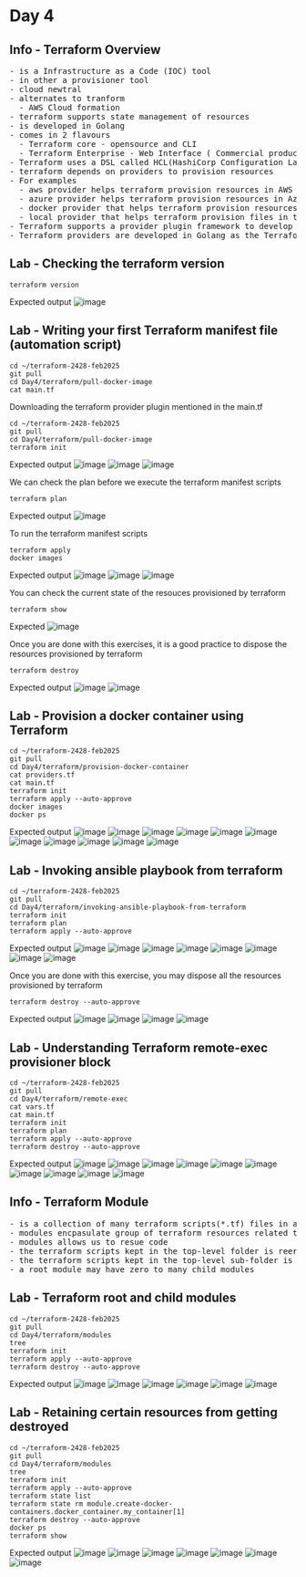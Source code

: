 # Day 4

## Info - Terraform Overview
<pre>
- is a Infrastructure as a Code (IOC) tool
- in other a provisioner tool
- cloud newtral
- alternates to tranform
  - AWS Cloud formation
- terraform supports state management of resources 
- is developed in Golang
- comes in 2 flavours
  - Terraform core - opensource and CLI
  - Terraform Enterprise - Web Interface ( Commercial product from HashiCorp )
- Terraform uses a DSL called HCL(HashiCorp Configuration Language ) for writing automation scripts
- terraform depends on providers to provision resources
- For examples
  - aws provider helps terraform provision resources in AWS cloud
  - azure provider helps terraform provision resources in Azure cloud
  - docker provider that helps terraform provision resources like image, container, network, etc
  - local provider that helps terraform provision files in the local machine
- Terraform supports a provider plugin framework to develop custom terraform providers
- Terraform providers are developed in Golang as the Terraform Provider Plugin Framework is natively written in Golang
</pre>

## Lab - Checking the terraform version
```
terraform version
```

Expected output
![image](https://github.com/user-attachments/assets/a96b8bb3-88df-4b57-9549-03cec717d9b5)

## Lab - Writing your first Terraform manifest file (automation script)
```
cd ~/terraform-2428-feb2025
git pull
cd Day4/terraform/pull-docker-image
cat main.tf
```

Downloading the terraform provider plugin mentioned in the main.tf
```
cd ~/terraform-2428-feb2025
git pull
cd Day4/terraform/pull-docker-image
terraform init
```

Expected output
![image](https://github.com/user-attachments/assets/fee26516-4183-4eaa-9782-22d0e58317d9)
![image](https://github.com/user-attachments/assets/f44b2072-3f2d-472a-a526-4882f8feba58)
![image](https://github.com/user-attachments/assets/11a0000e-58ed-4078-aeb8-27b122ea5931)


We can check the plan before we execute the terraform manifest scripts
```
terraform plan
```

Expected output
![image](https://github.com/user-attachments/assets/5a6e87c8-6346-442a-94d5-3574c379b1fa)


To run the terraform manifest scripts
```
terraform apply
docker images
```

Expected output
![image](https://github.com/user-attachments/assets/101fdd28-19e4-4239-b6a8-4ed9c0862a0a)
![image](https://github.com/user-attachments/assets/59d19833-f109-4aa0-bd31-839598899c89)
![image](https://github.com/user-attachments/assets/dac4f04a-3a21-4322-b08e-f139192a7518)


You can check the current state of the resouces provisioned by terraform
```
terraform show
```
Expected
![image](https://github.com/user-attachments/assets/bb1b143e-c74c-42e5-b57e-1bb63db928e1)

Once you are done with this exercises, it is a good practice to dispose the resources provisioned by terraform
```
terraform destroy
```

Expected output
![image](https://github.com/user-attachments/assets/6bf939b4-035a-4480-832a-8fd71f21e89e)
![image](https://github.com/user-attachments/assets/ed403027-128e-447b-961d-4e073a19a568)

## Lab - Provision a docker container using Terraform
```
cd ~/terraform-2428-feb2025
git pull
cd Day4/terraform/provision-docker-container
cat providers.tf
cat main.tf
terraform init
terraform apply --auto-approve
docker images
docker ps
```

Expected output
![image](https://github.com/user-attachments/assets/006f4feb-54c1-41e3-9650-971c805f456f)
![image](https://github.com/user-attachments/assets/8fcec5ce-6754-45d2-82e3-e6ab344a6697)
![image](https://github.com/user-attachments/assets/76b6f670-34ab-433e-ad00-49ab2430c073)
![image](https://github.com/user-attachments/assets/5e9f8bb1-f816-43a0-b359-af2d8d90df40)
![image](https://github.com/user-attachments/assets/1655e04c-36bd-48ea-a58a-06f1e1acfb6b)
![image](https://github.com/user-attachments/assets/1e4595e7-621b-43fe-a227-a6257e625391)
![image](https://github.com/user-attachments/assets/316354e9-66bd-4dbe-9c10-8760f9823e8d)
![image](https://github.com/user-attachments/assets/831830b0-8b6e-419e-a2be-b8dc0f8bb7d9)
![image](https://github.com/user-attachments/assets/d9e4cd11-eacb-40c1-99f2-5ca536c4eee0)
![image](https://github.com/user-attachments/assets/8b49af6c-3c2b-4fac-91b7-9480901511e4)
![image](https://github.com/user-attachments/assets/2795ce5e-bed4-4403-9f0c-742a65124964)

## Lab - Invoking ansible playbook from terraform 
```
cd ~/terraform-2428-feb2025
git pull
cd Day4/terraform/invoking-ansible-playbook-from-terraform
terraform init
terraform plan
terraform apply --auto-approve
```

Expected output
![image](https://github.com/user-attachments/assets/b750112a-8964-4a53-b1da-056884e6f7dc)
![image](https://github.com/user-attachments/assets/49188ed8-351e-44b6-9ecd-1a4b37603d17)
![image](https://github.com/user-attachments/assets/02f7630a-1471-458f-a508-93abaf518ea9)
![image](https://github.com/user-attachments/assets/1db05416-7aa3-484b-a495-353dfc6a75fc)
![image](https://github.com/user-attachments/assets/88b1b73d-d411-4a28-b629-10bc3146daf3)
![image](https://github.com/user-attachments/assets/301c5294-7774-4bbb-8ddb-12adbdb609d8)
![image](https://github.com/user-attachments/assets/83ae0e58-0363-4e96-8d04-4bd2e11ea85b)
![image](https://github.com/user-attachments/assets/b9dc63ef-e424-4c87-905a-859659448c77)

Once you are done with this exercise, you may dispose all the resources provisioned by terraform
```
terraform destroy --auto-approve
```

Expected output
![image](https://github.com/user-attachments/assets/d8ab9783-c89d-4817-97c8-39d5e3ebc803)
![image](https://github.com/user-attachments/assets/50f27285-495c-4582-89bc-c4522855107f)
![image](https://github.com/user-attachments/assets/6f8929b3-a0d3-4df6-817a-b4bc920e2be1)
![image](https://github.com/user-attachments/assets/36bf19be-1aee-4137-9ba2-cd01089164e7)

## Lab - Understanding Terraform remote-exec provisioner block
```
cd ~/terraform-2428-feb2025
git pull
cd Day4/terraform/remote-exec
cat vars.tf
cat main.tf
terraform init
terraform plan
terraform apply --auto-approve
terraform destroy --auto-approve
```

Expected output
![image](https://github.com/user-attachments/assets/ac72fc80-cf79-4d45-8ed6-1eb33d4236c0)
![image](https://github.com/user-attachments/assets/8f966a83-17f9-4f53-a24f-5389a2de79b1)
![image](https://github.com/user-attachments/assets/ce3a3573-a745-4457-bda0-bd53d34d21e3)
![image](https://github.com/user-attachments/assets/3f4c0983-48a6-40e2-9564-fb511b66cf27)
![image](https://github.com/user-attachments/assets/70ed7c7b-d71d-471f-8d68-192a406e6cf5)
![image](https://github.com/user-attachments/assets/3cb51b07-0cfa-43e0-a6fa-577e810b464e)
![image](https://github.com/user-attachments/assets/68aca640-00cd-43e4-a279-4d58d67b68cb)
![image](https://github.com/user-attachments/assets/a54d2fad-72b6-4616-a7ff-81df574c0d40)
![image](https://github.com/user-attachments/assets/c08d816d-d981-4b59-99e3-79b5c3317e34)
![image](https://github.com/user-attachments/assets/59ba84de-016e-4f87-83cb-6baf41e0cf0c)

## Info - Terraform Module
<pre>
- is a collection of many terraform scripts(*.tf) files in a dedicated folder
- modules encpasulate group of terraform resources related to a single infrastructure/task
- modules allows us to resue code
- the terraform scripts kept in the top-level folder is reerred as root module
- the terraform scripts kept in the top-level sub-folder is referred as child module
- a root module may have zero to many child modules
</pre>

## Lab - Terraform root and child modules
```
cd ~/terraform-2428-feb2025
git pull
cd Day4/terraform/modules
tree
terraform init
terraform apply --auto-approve
terraform destroy --auto-approve
```

Expected output
![image](https://github.com/user-attachments/assets/2f3b7f67-db4d-4523-bb20-230300287190)
![image](https://github.com/user-attachments/assets/12b13d4f-3096-4fe6-bc44-b403c8ef7c8f)
![image](https://github.com/user-attachments/assets/0096cac0-dd61-45ed-905a-20f1c1aef7f6)
![image](https://github.com/user-attachments/assets/c60bdaf0-ac6f-4a60-ac23-70a532f3e22e)
![image](https://github.com/user-attachments/assets/89fdc35b-d2a9-47c3-bba1-64b566d57a89)
![image](https://github.com/user-attachments/assets/981adb40-7515-4f19-9233-54c354c70208)

## Lab - Retaining certain resources from getting destroyed
```
cd ~/terraform-2428-feb2025
git pull
cd Day4/terraform/modules
tree
terraform init
terraform apply --auto-approve
terraform state list
terraform state rm module.create-docker-containers.docker_container.my_container[1]
terraform destroy --auto-approve
docker ps
terraform show
```

Expected output
![image](https://github.com/user-attachments/assets/630de956-cc4e-4f4c-93cc-1c431577762e)
![image](https://github.com/user-attachments/assets/306dd1e5-bcba-4c82-b4c9-429d8a163b59)
![image](https://github.com/user-attachments/assets/3153e803-303a-4ed1-b8aa-37dca323b35e)
![image](https://github.com/user-attachments/assets/7c9fd328-1e62-4d75-af7a-be5c2a2b2e77)
![image](https://github.com/user-attachments/assets/c65631f4-5449-49b4-a9a0-8132774ff743)
![image](https://github.com/user-attachments/assets/05ba4630-1918-48fa-99f7-074e6db12733)
![image](https://github.com/user-attachments/assets/c6193009-02dc-4150-9140-28cf6830d0e2)
